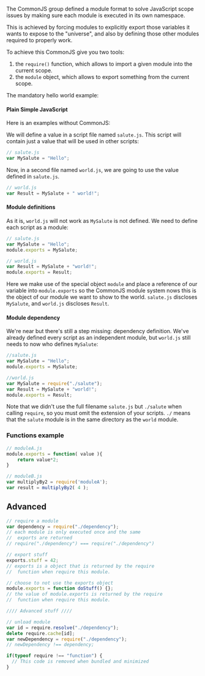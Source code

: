 The CommonJS group defined a module format to solve 
JavaScript scope issues by making sure each module
is executed in its own namespace.

This is achieved by forcing modules to explicitly export
those variables it wants to expose to the "universe", 
and also by defining those other modules required to 
properly work.

To achieve this CommonJS give you two tools:

1. the `require()` function, which allows to import a given module into the current scope.
2. the `module` object, which allows to export something from the current scope.

The mandatory hello world example:

#### Plain Simple JavaScript

Here is an examples without CommonJS:

We will define a value in a script file named `salute.js`.
This script will contain just a value that will be used in other scripts:  

``` javascript
// salute.js
var MySalute = "Hello";
```

Now, in a second file named `world.js`, we are
going to use the value defined in `salute.js`.  

``` javascript	
// world.js
var Result = MySalute + " world!";
```

#### Module definitions

As it is, `world.js` will not work as `MySalute` is not defined.
We need to define each script as a module:  

``` javascript
// salute.js
var MySalute = "Hello";
module.exports = MySalute;
```

``` javascript
// world.js
var Result = MySalute + "world!";
module.exports = Result;
```

Here we make use of the special object `module` and place a reference of our
variable into `module.exports` so the CommonJS module system nows this is 
the object of our module we want to show to the world.
`salute.js` discloses `MySalute`, and `world.js` discloses `Result`.

#### Module dependency

We're near but there's still a step missing: dependency definition.
We've already defined every script as an independent module, but `world.js`
still needs to now who defines `MySalute`:

``` javascript
//salute.js
var MySalute = "Hello";
module.exports = MySalute;
```

``` javascript
//world.js
var MySalute = require("./salute");
var Result = MySalute + "world!";
module.exports = Result;
```

Note that we didn't use the full filename `salute.js` but `./salute` when calling 
`require`, so you must omit the extension of your scripts. `./` means that the `salute` module is in the same directory as the `world` module.



### Functions example

``` javascript
// moduleA.js
module.exports = function( value ){
    return value*2;
}
```
``` javascript
// moduleB.js
var multiplyBy2 = require('moduleA');
var result = multiplyBy2( 4 );
```


## Advanced

``` javascript
// require a module
var dependency = require("./dependency");
// each module is only executed once and the same
//  exports are returned
// require("./dependency") === require("./dependency")

// export stuff
exports.stuff = 42;
// exports is a object that is returned by the require
//  function when require this module.

// choose to not use the exports object
module.exports = function doStuff() {};
// the value of module.exports is returned by the require
//  function when require this module.

//// Advanced stuff ////

// unload module
var id = require.resolve("./dependency");
delete require.cache[id];
var newDependency = require("./dependency");
// newDependency !== dependency;

if(typeof require !== "function") {
  // This code is removed when bundled and minimized
}
```
